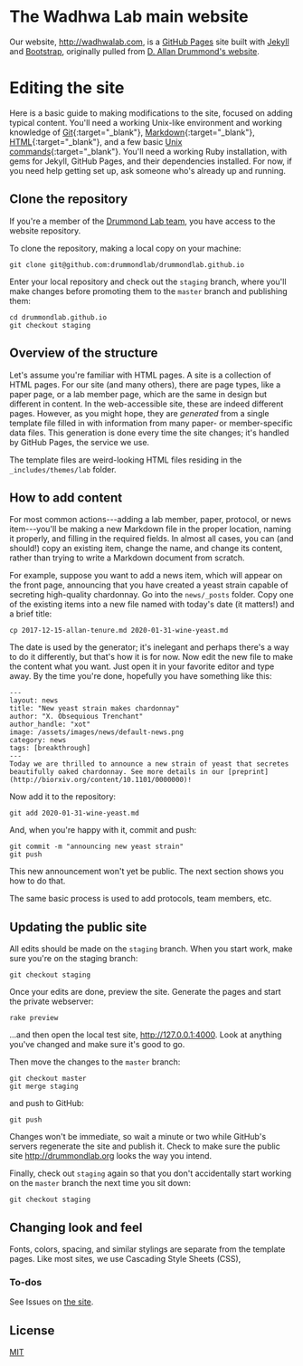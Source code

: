 # The Wadhwa Lab main website

Our website, http://wadhwalab.com, is a [GitHub Pages](https://pages.github.com/) site built with [Jekyll](https://jekyllrb.com/) and [Bootstrap](http://getboostrap.com), originally pulled from [D. Allan Drummond's website](https://drummondlab.org/).

# Editing the site

Here is a basic guide to making modifications to the site, focused on adding typical content. You'll need a working Unix-like environment and working knowledge of [Git](https://git-scm.com/){:target="_blank"}, [Markdown](https://daringfireball.net/projects/markdown/syntax){:target="_blank"}, [HTML](https://www.w3schools.com/html/){:target="_blank"}, and a few basic [Unix commands](https://mally.stanford.edu/~sr/computing/basic-unix.html){:target="_blank"}. You'll need a working Ruby installation, with gems for Jekyll, GitHub Pages, and their dependencies installed. For now, if you need help getting set up, ask someone who's already up and running.

## Clone the repository

If you're a member of the [Drummond Lab team](https://github.com/orgs/drummondlab/teams/drummond-lab-team), you have access to the website repository.

To clone the repository, making a local copy on your machine:

	git clone git@github.com:drummondlab/drummondlab.github.io

Enter your local repository and check out the `staging` branch, where you'll make changes before promoting them to the `master` branch and publishing them:

	cd drummondlab.github.io
	git checkout staging

## Overview of the structure

Let's assume you're familiar with HTML pages. A site is a collection of HTML pages. For our site (and many others), there are page types, like a paper page, or a lab member page, which are the same in design but different in content. In the web-accessible site, these are indeed different pages. However, as you might hope, they are _generated_ from a single template file filled in with information from many paper- or member-specific data files. This generation is done every time the site changes; it's handled by GitHub Pages, the service we use.

The template files are weird-looking HTML files residing in the `_includes/themes/lab` folder.

## How to add content

For most common actions---adding a lab member, paper, protocol, or news item---you'll be making a new Markdown file in the proper location, naming it properly, and filling in the required fields. In almost all cases, you can (and should!) copy an existing item, change the name, and change its content, rather than trying to write a Markdown document from scratch.

For example, suppose you want to add a news item, which will appear on the front page, announcing that you have created a yeast strain capable of secreting high-quality chardonnay. Go into the `news/_posts` folder. Copy one of the existing items into a new file named with today's date (it matters!) and a brief title:

	cp 2017-12-15-allan-tenure.md 2020-01-31-wine-yeast.md

The date is used by the generator; it's inelegant and perhaps there's a way to do it differently, but that's how it is for now. Now edit the new file to make the content what you want. Just open it in your favorite editor and type away. By the time you're done, hopefully you have something like this:

	---
	layout: news
	title: "New yeast strain makes chardonnay"
	author: "X. Obsequious Trenchant"
	author_handle: "xot"
	image: /assets/images/news/default-news.png
	category: news
	tags: [breakthrough]
	---
	Today we are thrilled to announce a new strain of yeast that secretes beautifully oaked chardonnay. See more details in our [preprint](http://biorxiv.org/content/10.1101/0000000)!

Now add it to the repository:

	git add 2020-01-31-wine-yeast.md

And, when you're happy with it, commit and push:

	git commit -m "announcing new yeast strain"
	git push

This new announcement won't yet be public. The next section shows you how to do that.

The same basic process is used to add protocols, team members, etc.

## Updating the public site

All edits should be made on the `staging` branch. When you start work, make sure you're on the staging branch:

	git checkout staging

Once your edits are done, preview the site. Generate the pages and start the private webserver:

	rake preview

...and then open the local test site, http://127.0.0.1:4000. Look at anything you've changed and make sure it's good to go.

Then move the changes to the `master` branch:

	git checkout master
	git merge staging

and push to GitHub:

	git push

Changes won't be immediate, so wait a minute or two while GitHub's servers regenerate the site and publish it. Check to make sure the public site http://drummondlab.org looks the way you intend.

Finally, check out `staging` again so that you don't accidentally start working on the `master` branch the next time you sit down:

	git checkout staging

## Changing look and feel

Fonts, colors, spacing, and similar stylings are separate from the template pages. Like most sites, we use Cascading Style Sheets (CSS), 

### To-dos

See Issues on [the site](https://github.com/drummondlab/drummondlab.github.io).


## License

[MIT](http://opensource.org/licenses/MIT)

